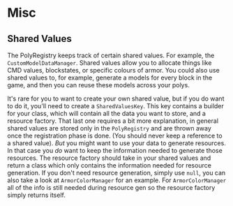 # Misc
## Shared Values
The PolyRegistry keeps track of certain shared values. For example, the `CustomModelDataManager`. 
Shared values allow you to allocate things like CMD values, blockstates, or specific colours of armor. 
You could also use shared values to, for example, generate a models for every block in the game, 
and then you can reuse these models across your polys.

It's rare for you to want to create your own shared value, but if you do want to do it, you'll need to create a `SharedValuesKey`.
This key contains a builder for your class, which will contain all the data you want to store, and a resource factory. 
That last one requires a bit more explanation, in general shared values are stored only in the `PolyRegistry` 
and are thrown away once the registration phase is done. (You should never keep a reference to a shared value).
*But* you might want to use your data to generate resources. In that case you *do* want to keep the information needed 
to generate those resources. 
The resource factory should take in your shared values and return a class which only contains the information 
needed for resource generation.
If you don't need resource generation, simply use `null`, you can also take a look at `ArmorColorManager` for an example.
For `ArmorColorManager` all of the info is still needed during resource gen so the resource factory simply returns itself.